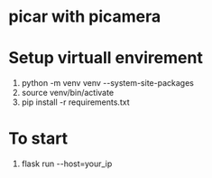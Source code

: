 # picar with picamera

# Setup virtuall envirement
1. python -m venv venv --system-site-packages
2. source venv/bin/activate
3. pip install -r requirements.txt

# To start
1. flask run --host=your_ip